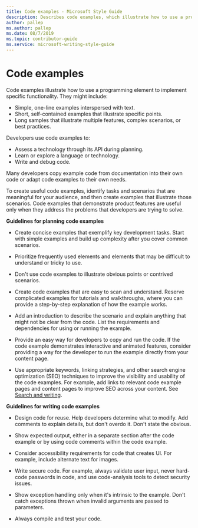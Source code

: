```yaml
---
title: Code examples - Microsoft Style Guide
description: Describes code examples, which illustrate how to use a programming element to implement specific functionality. 
author: pallep
ms.author: pallep
ms.date: 08/7/2019
ms.topic: contributor-guide
ms.service: microsoft-writing-style-guide
---
```


# Code examples

Code examples illustrate how to use a programming element to implement specific functionality. They might include:

  - Simple, one-line examples interspersed with text.
  - Short, self-contained examples that illustrate specific points.
  - Long samples that illustrate multiple features, complex scenarios, or best practices. 

Developers use code examples to: 

  - Assess a technology through its API during planning.
  - Learn or explore a language or technology.
  - Write and debug code.

Many developers copy example code from documentation into their own code or adapt code examples to their own needs. 

To
create useful code examples, identify tasks and scenarios that are
meaningful for your audience, and then create
examples that illustrate those scenarios. Code examples that
demonstrate product features are useful only when they
address the problems that developers are trying to solve.

**Guidelines for planning code examples**  

- Create concise examples that exemplify key development tasks. Start with simple examples and build up complexity after you cover common scenarios. 

- Prioritize frequently used elements and elements that may be difficult to understand or tricky to use. 

- Don't use code examples to illustrate obvious points or contrived scenarios. 

- Create code examples that are easy to scan and understand. Reserve complicated examples for tutorials and walkthroughs, where you can provide a step-by-step explanation of how the example works.

- Add an introduction to describe the scenario and explain anything that might not be clear from the code. List the requirements and dependencies for using or running the example.

- Provide an easy way for developers to copy and run the code. If the code example demonstrates interactive and animated features, consider providing a way for the developer to run the example directly from your content page.

- Use appropriate keywords, linking strategies, and other search engine optimization (SEO) techniques to improve the visibility and usability of the code examples. For example, add links to relevant code example pages and content pages to improve SEO across your content. See [Search and writing](~/search-writing.md). 

**Guidelines for writing code examples**  

- Design code for reuse. Help developers determine what to modify. Add comments to explain details, but don't overdo it. Don't state the obvious.

- Show expected output, either in a separate section after the code example or by using code comments within the code example. 

- Consider accessibility requirements for code that creates UI. For example, include alternate text for images. 

- Write secure code. For example, always validate user input, never hard-code passwords in code, and use code-analysis tools to detect security issues. 

- Show exception handling only when it's intrinsic to the example. Don't catch exceptions thrown when invalid arguments are passed to parameters. 

- Always compile and test your code. 
